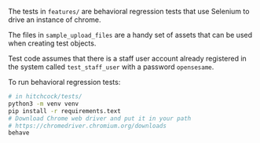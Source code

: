 The tests in `features/` are behavioral regression tests that use Selenium to
drive an instance of chrome.

The files in `sample_upload_files` are a handy set of assets that can be used
when creating test objects.

Test code assumes that there is a staff user account already registered in the
system called `test_staff_user` with a password `opensesame`.

To run behavioral regression tests:

``` bash
# in hitchcock/tests/
python3 -m venv venv
pip install -r requirements.text
# Download Chrome web driver and put it in your path
# https://chromedriver.chromium.org/downloads
behave
```
